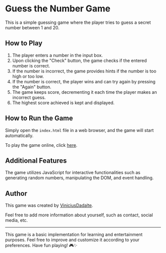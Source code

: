 # Guess the Number Game

This is a simple guessing game where the player tries to guess a secret number between 1 and 20.

## How to Play

1. The player enters a number in the input box.
2. Upon clicking the "Check" button, the game checks if the entered number is correct.
3. If the number is incorrect, the game provides hints if the number is too high or too low.
4. If the number is correct, the player wins and can try again by pressing the "Again" button.
5. The game keeps score, decrementing it each time the player makes an incorrect guess.
6. The highest score achieved is kept and displayed.

## How to Run the Game

Simply open the `index.html` file in a web browser, and the game will start automatically.

To play the game online, click [here](https://viniciusdadalte.github.io/guess-my-number/).

## Additional Features

The game utilizes JavaScript for interactive functionalities such as generating random numbers, manipulating the DOM, and event handling.

## Author

This game was created by [ViniciusDadalte](https://github.com/ViniciusDadalte).

Feel free to add more information about yourself, such as contact, social media, etc.

---
This game is a basic implementation for learning and entertainment purposes. Feel free to improve and customize it according to your preferences. Have fun playing! 🎮✨
